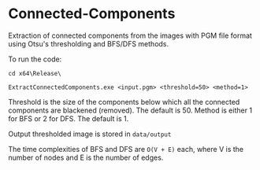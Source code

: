 # Connected-Components

Extraction of connected components from the images with PGM file format using Otsu's thresholding and BFS/DFS methods.

To run the code:
```
cd x64\Release\
```
```
ExtractConnectedComponents.exe <input.pgm> <threshold=50> <method=1>
```

Threshold is the size of the components below which all the connected components are blackened (removed). The default is 50. 
Method is either 1 for BFS or 2 for DFS. The default is 1.

Output thresholded image is stored in ```data/output```

The time complexities of BFS and DFS are ```O(V + E)``` each, where V is the number of nodes and E is the number of edges.
